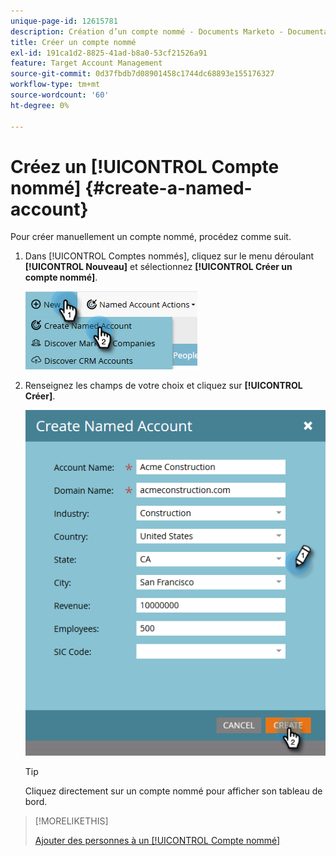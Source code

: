 ```yaml
---
unique-page-id: 12615781
description: Création d’un compte nommé - Documents Marketo - Documentation du produit
title: Créer un compte nommé
exl-id: 191ca1d2-8825-41ad-b8a0-53cf21526a91
feature: Target Account Management
source-git-commit: 0d37fbdb7d08901458c1744dc68893e155176327
workflow-type: tm+mt
source-wordcount: '60'
ht-degree: 0%

---
```


# Créez un [!UICONTROL Compte nommé] {#create-a-named-account}

Pour créer manuellement un compte nommé, procédez comme suit.

1. Dans [!UICONTROL Comptes nommés], cliquez sur le menu déroulant **[!UICONTROL Nouveau]** et sélectionnez **[!UICONTROL Créer un compte nommé]**.

   ![](assets/two-1.png)

1. Renseignez les champs de votre choix et cliquez sur **[!UICONTROL Créer]**.

   ![](assets/three-1.png)

   >[!TIP]
   >
   >Cliquez directement sur un compte nommé pour afficher son tableau de bord.

>[!MORELIKETHIS]
>
>[Ajouter des personnes à un [!UICONTROL Compte nommé]](/help/marketo/product-docs/target-account-management/target/named-accounts/add-people-to-a-named-account.md)

